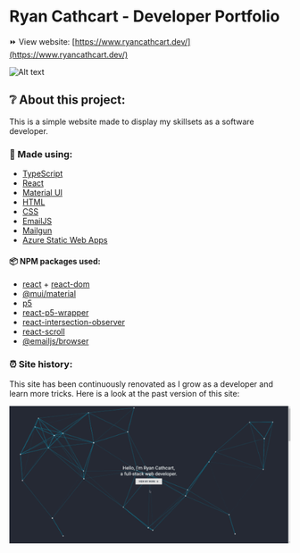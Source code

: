 # Ryan Cathcart - Developer Portfolio

⏩ View website: [https://www.ryancathcart.dev/](https://www.ryancathcart.dev/)

![Alt text](/dev-demo.gif)

## ❔ About this project:

This is a simple website made to display my skillsets as a software developer.

### 🔨 Made using:

- [TypeScript](https://www.typescriptlang.org/)
- [React](https://reactjs.org/)
- [Material UI](https://mui.com/)
- [HTML](https://www.w3.org/html/)
- [CSS](https://www.w3.org/Style/CSS/Overview.en.html)
- [EmailJS](https://www.emailjs.com/)
- [Mailgun](https://www.mailgun.com/)
- [Azure Static Web Apps](https://azure.microsoft.com/en-us/)

#### 📦 NPM packages used:

- [react](https://www.npmjs.com/package/react) + [react-dom](https://www.npmjs.com/package/react-dom)
- [@mui/material](https://www.npmjs.com/package/@mui/material)
- [p5](https://www.npmjs.com/package/p5)
- [react-p5-wrapper](https://www.npmjs.com/package/react-p5-wrapper)
- [react-intersection-observer](https://www.npmjs.com/package/react-intersection-observer)
- [react-scroll](https://www.npmjs.com/package/react-scroll)
- [@emailjs/browser](https://www.npmjs.com/package/@emailjs/browser)

### ⏰ Site history:

This site has been continuously renovated as I grow as a developer and learn more tricks. Here is a look at the past version of this site:

![Alt text](/old-site-1.gif)
